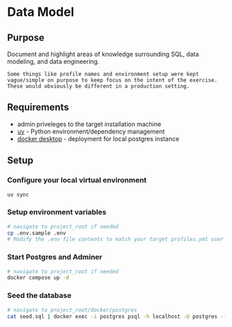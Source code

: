 # Data Model
## Purpose 
Document and highlight areas of knowledge surrounding SQL, data modeling, and data engineering.

`Some things like profile names and environment setup were kept vague/simple on purpose to keep focus on the intent of the exercise.  These would obviously be different in a production setting.
`

## Requirements
- admin priveleges to the target installation machine
- [uv](https://docs.astral.sh/uv/) - Python environment/dependency management
- [docker desktop](https://www.docker.com/products/docker-desktop/) - deployment for local postgres instance

## Setup
### Configure your local virtual environment
```sh
uv sync
```

### Setup environment variables
```sh
# navigate to project_root if needed
cp .env.sample .env
# Modify the .env file contents to match your target profiles.yml user credentials for the local Postgres instance.
```

### Start Postgres and Adminer
```sh
# navigate to project_root if needed
docker compose up -d
```

### Seed the database
```sh
# navigate to project_root/docker/postgres
cat seed.sql | docker exec -i postgres psql -h localhost -U postgres -f-
```